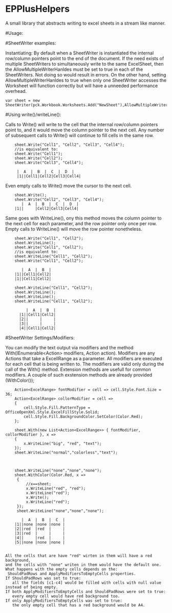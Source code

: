 # EPPlusHelpers
A small library that abstracts writing to excel sheets in a stream like manner.

#Usage:

#SheetWriter examples:

Instantiating:
By default when a SheetWriter is instantiated the internal row/column pointers point to the end of the document.
If the need exists of multiple SheetWriters to simultaneously write to the same ExcelSheet, then the AllowMultipleWriterHanldes
must be set to true in each of the SheetWriters. Not doing so would result in errors. On the other hand, setting AllowMultipleWriterHanldes
to true when only one SheetWriter accesses the Worksheet will function correctly but will have a unneeded performance overhead. 
```
var sheet = new SheetWriter(pck.Workbook.Worksheets.Add("NewSheet"),AllowMultipleWriterHanldes:true);
```

#Using write()/writeLine():

Calls to Write() will write to the cell that the internal row/column pointers point to, and it would move the column pointer to the next cell.
Any number of subsequent calls to Write() will continue to fill cells in the same row.
```
	sheet.Write("Cell1", "Cell2", "Cell3", "Cell4");
	//is equivalent to:
	sheet.Write("Cell1");        
	sheet.Write("Cell2"); 
	sheet.Write("Cell3", "Cell4");	
	
     |  A  |  B  |  C  |  D  |
	 |1||Cell1|Cell2|Cell3|Cell4|
```

Even empty calls to Write() move the cursor to the next cell.
```
	sheet.Write();
	sheet.Write("Cell2", "Cell3", "Cell4");
	   |  A  |  B  |  C  |  D  |
	|1||     |Cell2|Cell3|Cell4|	
```


Same goes with WriteLine(), ony this method moves the column pointer to the next cell for each parameter, and the row pointer only once per row.
Empty calls to WriteLine() will move the row pointer nonetheless. 
```
	sheet.Write("Cell1", "Cell2");
	sheet.WriteLine();
	sheet.Write("Cell1", "Cell2");	
    //is equivalent to:	
	sheet.WriteLine("Cell1", "Cell2");
	sheet.Write("Cell1", "Cell2");	
	
	   |  A  |  B  |
	|1||Cell1|Cell2|      
	|1||Cell1|Cell2|

```
```
	sheet.WriteLine("Cell1", "Cell2");
	sheet.WriteLine();
	sheet.WriteLine();
	sheet.WriteLine("Cell1", "Cell2");
	
		 |  A  |  B  |
	  |1||Cell1|Cell2|      
	  |2||     |     | 
	  |3||     |     |  
	  |4||Cell1|Cell2|  
```

#SheetWriter Settings/Modifiers:

You can modify the text output via modifiers and the method With(IEnumerable<Action<ExcelRange>> modifiers, Action<ISheetWriter> action).
 Modifiers are any Actions that take a ExcellRange as a parameter. All modifiers are executed for each cell that is being written to.
The modifiers are valid only during the call of the With() method.
Extension methods are usefull for common modifiers. A couple of such exstension methods are already provided (WithColor());
```
	Action<ExcelRange> fontModifier = cell => cell.Style.Font.Size = 36;
	Action<ExcelRange> collorModifier = cell =>
	{
		cell.Style.Fill.PatternType = OfficeOpenXml.Style.ExcelFillStyle.Solid;
		cell.Style.Fill.BackgroundColor.SetColor(Color.Red);
	};

	sheet.With(new List<Action<ExcelRange>> { fontModifier, collorModifier }, x =>
	{
		x.WriteLine("big", "red", "text");
	});
	sheet.WriteLine("normal","colorless","text");
```
```
    

    sheet.WriteLine("none","none","none");
	sheet.WithColor(Color.Red, x =>
	 {  
		 //x==sheet;
		 x.WriteLine("red", "red");
		 x.WriteLine("red");
		 x.Write();
		 x.WriteLine("red");
	 });
	 sheet.WriteLine("none","none","none");
	 
	   |  A  |  B  |  C  |
    |1||none |none |none |         
	|2||red  |red  |     |      
	|3||red  |     |     |
	|4||     |red  |     |
    |5||none |none |none |   


All the cells that are have "red" wirten in them will have a red background,
and the cells with "none" writen in them would have the default one.
What happens with the empty cells depends on the:
 ShouldPadRows and ApplyModifiersToEmptyCells properties.
If ShouldPadRows was set to true:
   all the fields [c1-c4] would be filled with cells with null value instead of being empty.
If both ApplyModifiersToEmptyCells and ShouldPadRows were set to true:
   every empty cell would have red background too.
If only ApplyModifiersToEmptyCells was set to true:
   the only empty cell that has a red background would be A4.
```